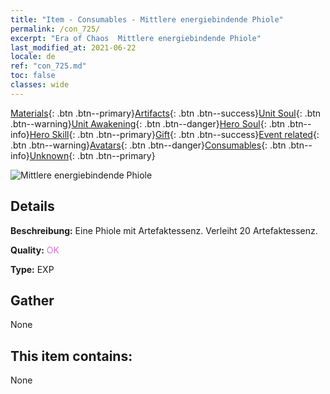 ```yaml
---
title: "Item - Consumables - Mittlere energiebindende Phiole"
permalink: /con_725/
excerpt: "Era of Chaos  Mittlere energiebindende Phiole"
last_modified_at: 2021-06-22
locale: de
ref: "con_725.md"
toc: false
classes: wide
---
```

 [Materials](/ItemsDE/){: .btn .btn--primary}[Artifacts](/ItemsDE/Artifacts/){: .btn .btn--success}[Unit Soul](/ItemsDE/UnitSoul/){: .btn .btn--warning}[Unit Awakening](/ItemsDE/UnitAwakening/){: .btn .btn--danger}[Hero Soul](/ItemsDE/HeroSoul/){: .btn .btn--info}[Hero Skill](/ItemsDE/HeroSkill/){: .btn .btn--primary}[Gift](/ItemsDE/Gift/){: .btn .btn--success}[Event related](/ItemsDE/Events/){: .btn .btn--warning}[Avatars](/ItemsDE/Avatars/){: .btn .btn--danger}[Consumables](/ItemsDE/Consumables/){: .btn .btn--info}[Unknown](/ItemsDE/Unknown/){: .btn .btn--primary}

 ![Mittlere energiebindende Phiole](/images/t/i_521.png)

## Details
 **Beschreibung:** Eine Phiole mit Artefaktessenz. Verleiht 20 Artefaktessenz.

 **Quality:** <span style="color: #DA70D6">OK</span>

 **Type:** EXP

## Gather

  None

## This item contains:

  None

